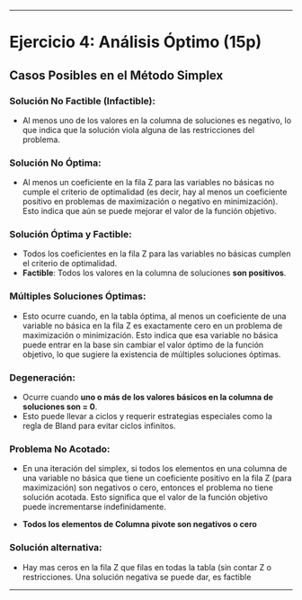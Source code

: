 
---
# Ejercicio 4: Análisis Óptimo (15p)

## Casos Posibles en el Método Simplex

### Solución No Factible (Infactible):

   - Al menos uno de los valores en la columna de soluciones es negativo, lo que indica que la solución viola alguna de las restricciones del problema.

###  **Solución No Óptima:**
   - Al menos un coeficiente en la fila Z para las variables no básicas no cumple el criterio de optimalidad (es decir, hay al menos un coeficiente positivo en problemas de maximización o negativo en minimización). Esto indica que aún se puede mejorar el valor de la función objetivo.

### **Solución Óptima y Factible:**
   - Todos los coeficientes en la fila Z para las variables no básicas cumplen el criterio de optimalidad.
   - **Factible**: Todos los valores en la columna de soluciones **son positivos**.

### **Múltiples Soluciones Óptimas:**
   - Esto ocurre cuando, en la tabla óptima, al menos un coeficiente de una variable no básica en la fila Z es exactamente cero en un problema de maximización o minimización. Esto indica que esa variable no básica puede entrar en la base sin cambiar el valor óptimo de la función objetivo, lo que sugiere la existencia de múltiples soluciones óptimas.


### **Degeneración:**
   - Ocurre cuando **uno o más de los valores básicos en la columna de soluciones son = 0**.
   - Esto puede llevar a ciclos y requerir estrategias especiales como la regla de Bland para evitar ciclos infinitos.


### **Problema No Acotado:**

   - En una iteración del simplex, si todos los elementos en una columna de una variable no básica que tiene un coeficiente positivo en la fila Z (para maximización) son negativos o cero, entonces el problema no tiene solución acotada. Esto significa que el valor de la función objetivo puede incrementarse indefinidamente.

   - **Todos los elementos de Columna pivote son negativos o cero**


### **Solución alternativa:** 

- Hay mas ceros en la fila Z que filas en todas la tabla (sin contar Z o restricciones. Una solución negativa se puede dar, es factible









---